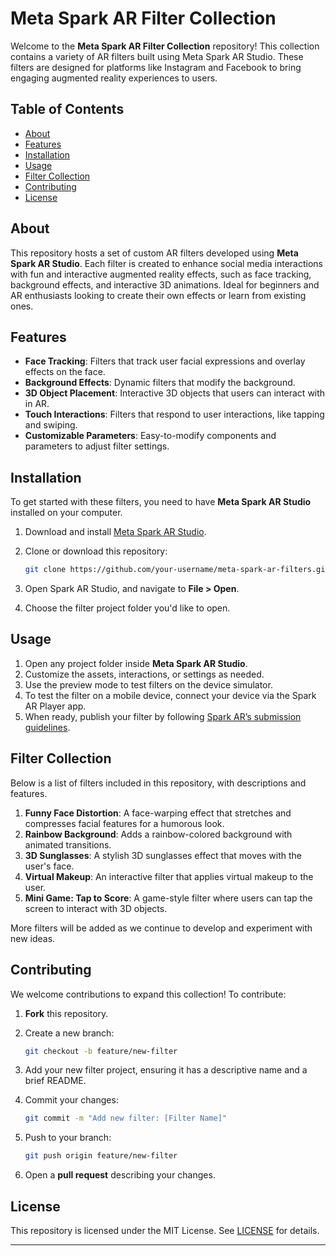 # Meta Spark AR Filter Collection

Welcome to the **Meta Spark AR Filter Collection** repository! This collection contains a variety of AR filters built using Meta Spark AR Studio. These filters are designed for platforms like Instagram and Facebook to bring engaging augmented reality experiences to users.

## Table of Contents

- [About](#about)
- [Features](#features)
- [Installation](#installation)
- [Usage](#usage)
- [Filter Collection](#filter-collection)
- [Contributing](#contributing)
- [License](#license)

## About

This repository hosts a set of custom AR filters developed using **Meta Spark AR Studio**. Each filter is created to enhance social media interactions with fun and interactive augmented reality effects, such as face tracking, background effects, and interactive 3D animations. Ideal for beginners and AR enthusiasts looking to create their own effects or learn from existing ones.

## Features

- **Face Tracking**: Filters that track user facial expressions and overlay effects on the face.
- **Background Effects**: Dynamic filters that modify the background.
- **3D Object Placement**: Interactive 3D objects that users can interact with in AR.
- **Touch Interactions**: Filters that respond to user interactions, like tapping and swiping.
- **Customizable Parameters**: Easy-to-modify components and parameters to adjust filter settings.

## Installation

To get started with these filters, you need to have **Meta Spark AR Studio** installed on your computer.

1. Download and install [Meta Spark AR Studio](https://sparkar.facebook.com/ar-studio/download/).
2. Clone or download this repository:

   ```bash
   git clone https://github.com/your-username/meta-spark-ar-filters.git
   ```

3. Open Spark AR Studio, and navigate to **File > Open**.
4. Choose the filter project folder you'd like to open.

## Usage

1. Open any project folder inside **Meta Spark AR Studio**.
2. Customize the assets, interactions, or settings as needed.
3. Use the preview mode to test filters on the device simulator.
4. To test the filter on a mobile device, connect your device via the Spark AR Player app.
5. When ready, publish your filter by following [Spark AR’s submission guidelines](https://sparkar.facebook.com/ar-studio/learn/articles/publishing-and-sharing/submitting-effects-for-publication/).

## Filter Collection

Below is a list of filters included in this repository, with descriptions and features.

1. **Funny Face Distortion**: A face-warping effect that stretches and compresses facial features for a humorous look.
2. **Rainbow Background**: Adds a rainbow-colored background with animated transitions.
3. **3D Sunglasses**: A stylish 3D sunglasses effect that moves with the user's face.
4. **Virtual Makeup**: An interactive filter that applies virtual makeup to the user.
5. **Mini Game: Tap to Score**: A game-style filter where users can tap the screen to interact with 3D objects.

More filters will be added as we continue to develop and experiment with new ideas.

## Contributing

We welcome contributions to expand this collection! To contribute:

1. **Fork** this repository.
2. Create a new branch:

   ```bash
   git checkout -b feature/new-filter
   ```

3. Add your new filter project, ensuring it has a descriptive name and a brief README.
4. Commit your changes:

   ```bash
   git commit -m "Add new filter: [Filter Name]"
   ```

5. Push to your branch:

   ```bash
   git push origin feature/new-filter
   ```

6. Open a **pull request** describing your changes.

## License

This repository is licensed under the MIT License. See [LICENSE](LICENSE) for details.

---

